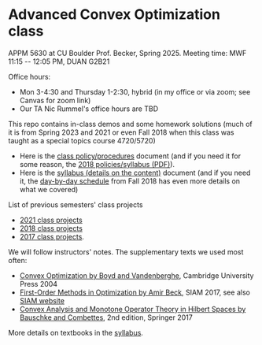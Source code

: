 # Advanced Convex Optimization class
APPM 5630 at CU Boulder
Prof. Becker, Spring 2025. Meeting time: MWF 11:15 -- 12:05 PM, DUAN G2B21

Office hours:
- Mon 3-4:30 and Thursday 1-2:30, hybrid (in my office or via zoom; see Canvas for zoom link)
- Our TA Nic Rummel's office hours are TBD

This repo contains in-class demos and some homework solutions (much of it is from Spring 2023 and 2021 or even Fall 2018 when this class was taught as a special topics course 4720/5720)

- Here is the [class policy/procedures](policies.md) document (and if you need it for some reason, the [2018 policies/syllabus (PDF)](APPM4720_5720_Fall2018_Syllabus.pdf)).
- Here is the [syllabus (details on the content)](syllabus.md) document (and if you need it, the [day-by-day schedule](Fall2018_day-by-day_schedule.pdf) from Fall 2018 has even more details on what we covered)

List of previous semesters' class projects
- [2021 class projects](SlideshowAllPresentations_5630_Spring21.pdf)
- [2018 class projects](SlideshowAllPresentations_4720Fall18.pdf)
- [2017 class projects](https://amath.colorado.edu/faculty/becker/SlideshowAllPresentations_4720Spr17.pdf).  

We will follow instructors' notes. The supplementary texts we used most often:
- [Convex Optimization by Boyd and Vandenberghe](http://www.stanford.edu/~boyd/cvxbook/), Cambridge University Press 2004
- [First-Order Methods in Optimization by Amir Beck](https://epubs.siam.org/doi/book/10.1137/1.9781611974997), SIAM 2017, see also [SIAM website](http://bookstore.siam.org/mo25/)
- [Convex Analysis and Monotone Operator Theory in Hilbert Spaces by Bauschke and Combettes](https://link.springer.com/book/10.1007%2F978-3-319-48311-5), 2nd edition, Springer 2017

More details on textbooks in the [syllabus](syllabus.md).
